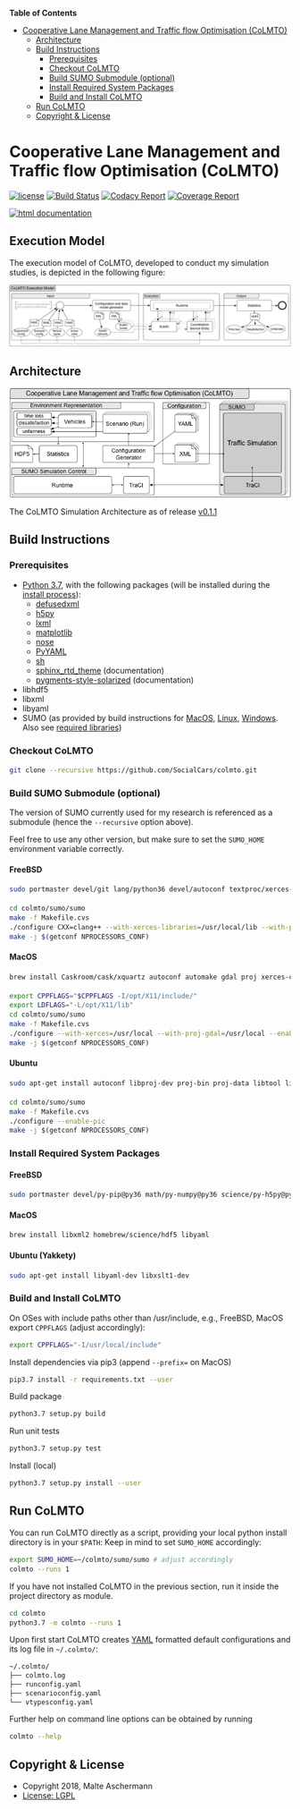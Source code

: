 <!-- START doctoc generated TOC please keep comment here to allow auto update -->
<!-- DON'T EDIT THIS SECTION, INSTEAD RE-RUN doctoc TO UPDATE -->
**Table of Contents**

- [Cooperative Lane Management and Traffic flow Optimisation (CoLMTO)](#cooperative-lane-management-and-traffic-flow-optimisation-colmto)
  - [Architecture](#architecture)
  - [Build Instructions](#build-instructions)
    - [Prerequisites](#prerequisites)
    - [Checkout CoLMTO](#checkout-colmto)
    - [Build SUMO Submodule (optional)](#build-sumo-submodule-optional)
    - [Install Required System Packages](#install-required-system-packages)
    - [Build and Install CoLMTO](#build-and-install-colmto)
  - [Run CoLMTO](#run-colmto)
  - [Copyright & License](#copyright--license)

<!-- END doctoc generated TOC please keep comment here to allow auto update -->

# Cooperative Lane Management and Traffic flow Optimisation (CoLMTO)

[![license](https://img.shields.io/badge/license-LGPLv3-red.svg)](https://gitlab.com/ascm/colmto/blob/master/license.md)
[![Build Status](https://gitlab.com/ascm/colmto/badges/master/build.svg)](https://gitlab.com/ascm/colmto/pipelines)
[![Codacy Report](https://img.shields.io/codacy/b5da4f1e4f554b459c84859107452974.svg)](https://www.codacy.com/app/masc/colmto_gitlab)
[![Coverage Report](https://gitlab.com/ascm/colmto/badges/master/coverage.svg)](https://codecov.io/gl/ascm/colmto)

[![html documentation](https://img.shields.io/badge/documentation-HTML-blue.svg)](http://masc.gitlab.io/colmto)

## Execution Model

The execution model of CoLMTO, developed to conduct my simulation studies, is depicted in the following figure:

![CoLMTO Execution Model](executionmodel.png)

## Architecture

![CoLMTO Architecture](architecture.png)

The CoLMTO Simulation Architecture as of release [v0.1.1](https://github.com/SocialCars/colmto/releases/tag/v0.1.1)

## Build Instructions

### Prerequisites

* [Python 3.7](https://python.org), with the following packages (will be installed during the [install process](#build-and-install-colmto)):
  * [defusedxml](https://pypi.python.org/pypi/defusedxml)
  * [h5py](https://pypi.python.org/pypi/h5py)
  * [lxml](https://pypi.python.org/pypi/lxml)
  * [matplotlib](https://pypi.python.org/pypi/matplotlib)
  * [nose](https://pypi.python.org/pypi/nose)
  * [PyYAML](https://pypi.python.org/pypi/PyYAML)
  * [sh](https://pypi.python.org/pypi/sh)
  * [sphinx_rtd_theme](https://github.com/rtfd/sphinx_rtd_theme.git) (documentation)
  * [pygments-style-solarized](https://pypi.python.org/pypi/pygments-style-solarized) (documentation)
* libhdf5
* libxml
* libyaml
* SUMO (as provided by build instructions for [MacOS](http://sumo.dlr.de/wiki/Installing/MacOS_Build_w_Homebrew), [Linux](http://sumo.dlr.de/wiki/Installing/Linux_Build), [Windows](http://sumo.dlr.de/wiki/Installing/Windows_Build). Also see [required libraries](http://sumo.dlr.de/wiki/Installing/Linux_Build_Libraries))

### Checkout CoLMTO

```sh
git clone --recursive https://github.com/SocialCars/colmto.git
```

### Build SUMO Submodule (optional)

The version of SUMO currently used for my research is referenced as a submodule (hence the `--recursive` option above).

Feel free to use any other version, but make sure to set the `SUMO_HOME` environment variable correctly.

#### FreeBSD

```sh
sudo portmaster devel/git lang/python36 devel/autoconf textproc/xerces-c3 graphics/proj graphics/gdal x11-toolkits/fox16

cd colmto/sumo/sumo
make -f Makefile.cvs
./configure CXX=clang++ --with-xerces-libraries=/usr/local/lib --with-proj-libraries=/usr/local/lib --with-proj-includes=/usr/local/include --with-fox-config=/usr/local/bin/fox-config --enable-pic
make -j $(getconf NPROCESSORS_CONF)
```

#### MacOS

```sh
brew install Caskroom/cask/xquartz autoconf automake gdal proj xerces-c fox

export CPPFLAGS="$CPPFLAGS -I/opt/X11/include/"
export LDFLAGS="-L/opt/X11/lib"
cd colmto/sumo/sumo
make -f Makefile.cvs
./configure --with-xerces=/usr/local --with-proj-gdal=/usr/local --enable-pic
make -j $(getconf NPROCESSORS_CONF)
```

#### Ubuntu

```sh
sudo apt-get install autoconf libproj-dev proj-bin proj-data libtool libgdal-dev libxerces-c-dev libfox-1.6-0 libfox-1.6-dev

cd colmto/sumo/sumo
make -f Makefile.cvs
./configure --enable-pic
make -j $(getconf NPROCESSORS_CONF)
```

### Install Required System Packages

#### FreeBSD

```sh
sudo portmaster devel/py-pip@py36 math/py-numpy@py36 science/py-h5py@py36 math/py-matplotlib@py36 textproc/libyaml lang/gcc math/openblas math/atlas math/lapack science/hdf5 print/freetype2
```

#### MacOS

```sh
brew install libxml2 homebrew/science/hdf5 libyaml
```

#### Ubuntu (Yakkety)

```sh
sudo apt-get install libyaml-dev libxslt1-dev
```

### Build and Install CoLMTO

On OSes with include paths other than /usr/include,
e.g., FreeBSD, MacOS export `CPPFLAGS` (adjust accordingly):
```sh
export CPPFLAGS="-I/usr/local/include"
```

Install dependencies via pip3 (append `--prefix=` on MacOS)
```sh
pip3.7 install -r requirements.txt --user
```

Build package
```sh
python3.7 setup.py build
```

Run unit tests
```sh
python3.7 setup.py test
```

Install (local)
```sh
python3.7 setup.py install --user
```

## Run CoLMTO

You can run CoLMTO directly as a script, providing your local python install directory is in your `$PATH`:
Keep in mind to set `SUMO_HOME` accordingly:

```sh
export SUMO_HOME=~/colmto/sumo/sumo # adjust accordingly
colmto --runs 1
```

If you have not installed CoLMTO in the previous section, run it inside the project directory as module.
```sh
cd colmto
python3.7 -m colmto --runs 1
```

Upon first start CoLMTO creates [YAML](https://en.wikipedia.org/wiki/YAML) formatted default configurations and its log file in `~/.colmto/`:

```
~/.colmto/
├── colmto.log
├── runconfig.yaml
├── scenarioconfig.yaml
└── vtypesconfig.yaml
```

Further help on command line options can be obtained by running

```sh
colmto --help
```

## Copyright & License

  * Copyright 2018, Malte Aschermann
  * [License: LGPL](http://socialcars.github.io/colmto/license.md)
